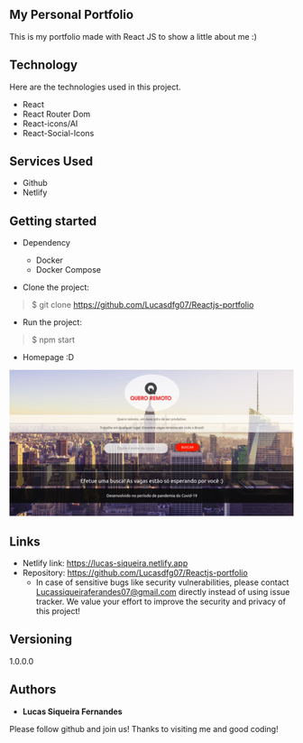 ## My Personal Portfolio
This is my portfolio made with React JS to show a little about me :)


## Technology 

Here are the technologies used in this project.

* React
* React Router Dom
* React-icons/AI 
* React-Social-Icons

## Services Used

* Github
* Netlify


## Getting started

* Dependency
  - Docker
  - Docker Compose

* Clone the project:
>    $ git clone https://github.com/Lucasdfg07/Reactjs-portfolio

* Run the project:
>    $ npm start


 - Homepage :D

![Initial page](https://github.com/Lucasdfg07/QueroRemoto/blob/master/public/images/initial_page.png)



## Links
  - Netlify link: https://lucas-siqueira.netlify.app
  - Repository: https://github.com/Lucasdfg07/Reactjs-portfolio
    - In case of sensitive bugs like security vulnerabilities, please contact
      Lucassiqueiraferandes07@gmail.com directly instead of using issue tracker. We value your effort
      to improve the security and privacy of this project!

  ## Versioning

  1.0.0.0


  ## Authors

  * **Lucas Siqueira Fernandes** 

  Please follow github and join us!
  Thanks to visiting me and good coding!
